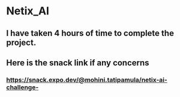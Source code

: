 # Netix_AI

## I have taken 4 hours of time to complete the project.

## Here is the snack link if any concerns 
### https://snack.expo.dev/@mohini.tatipamula/netix-ai-challenge-
